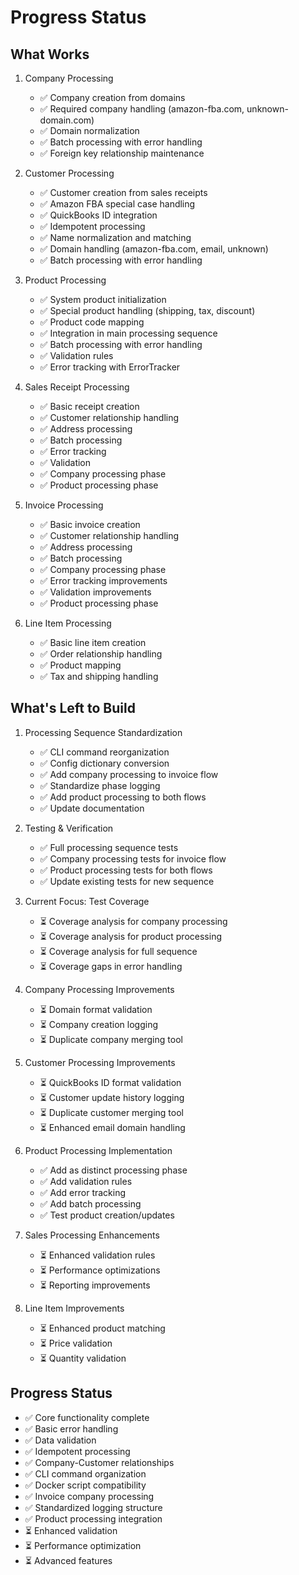 # Progress Status

## What Works
1. Company Processing
   - ✅ Company creation from domains
   - ✅ Required company handling (amazon-fba.com, unknown-domain.com)
   - ✅ Domain normalization
   - ✅ Batch processing with error handling
   - ✅ Foreign key relationship maintenance

2. Customer Processing
   - ✅ Customer creation from sales receipts
   - ✅ Amazon FBA special case handling
   - ✅ QuickBooks ID integration
   - ✅ Idempotent processing
   - ✅ Name normalization and matching
   - ✅ Domain handling (amazon-fba.com, email, unknown)
   - ✅ Batch processing with error handling

3. Product Processing
   - ✅ System product initialization
   - ✅ Special product handling (shipping, tax, discount)
   - ✅ Product code mapping
   - ✅ Integration in main processing sequence
   - ✅ Batch processing with error handling
   - ✅ Validation rules
   - ✅ Error tracking with ErrorTracker

4. Sales Receipt Processing
   - ✅ Basic receipt creation
   - ✅ Customer relationship handling
   - ✅ Address processing
   - ✅ Batch processing
   - ✅ Error tracking
   - ✅ Validation
   - ✅ Company processing phase
   - ✅ Product processing phase

5. Invoice Processing
   - ✅ Basic invoice creation
   - ✅ Customer relationship handling
   - ✅ Address processing
   - ✅ Batch processing
   - ✅ Company processing phase
   - ✅ Error tracking improvements
   - ✅ Validation improvements
   - ✅ Product processing phase

6. Line Item Processing
   - ✅ Basic line item creation
   - ✅ Order relationship handling
   - ✅ Product mapping
   - ✅ Tax and shipping handling

## What's Left to Build

1. Processing Sequence Standardization
   - ✅ CLI command reorganization
   - ✅ Config dictionary conversion
   - ✅ Add company processing to invoice flow
   - ✅ Standardize phase logging
   - ✅ Add product processing to both flows
   - ✅ Update documentation

2. Testing & Verification
   - ✅ Full processing sequence tests
   - ✅ Company processing tests for invoice flow
   - ✅ Product processing tests for both flows
   - ✅ Update existing tests for new sequence

3. Current Focus: Test Coverage
   - ⏳ Coverage analysis for company processing
   - ⏳ Coverage analysis for product processing
   - ⏳ Coverage analysis for full sequence
   - ⏳ Coverage gaps in error handling

4. Company Processing Improvements
   - ⏳ Domain format validation
   - ⏳ Company creation logging
   - ⏳ Duplicate company merging tool

5. Customer Processing Improvements
   - ⏳ QuickBooks ID format validation
   - ⏳ Customer update history logging
   - ⏳ Duplicate customer merging tool
   - ⏳ Enhanced email domain handling

6. Product Processing Implementation
   - ✅ Add as distinct processing phase
   - ✅ Add validation rules
   - ✅ Add error tracking
   - ✅ Add batch processing
   - ✅ Test product creation/updates

7. Sales Processing Enhancements
   - ⏳ Enhanced validation rules
   - ⏳ Performance optimizations
   - ⏳ Reporting improvements

8. Line Item Improvements
   - ⏳ Enhanced product matching
   - ⏳ Price validation
   - ⏳ Quantity validation

## Progress Status
- ✅ Core functionality complete
- ✅ Basic error handling
- ✅ Data validation
- ✅ Idempotent processing
- ✅ Company-Customer relationships
- ✅ CLI command organization
- ✅ Docker script compatibility
- ✅ Invoice company processing
- ✅ Standardized logging structure
- ✅ Product processing integration
- ⏳ Enhanced validation
- ⏳ Performance optimization
- ⏳ Advanced features
